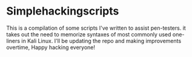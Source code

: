 # Simplehackingscripts
This is a compilation of some scripts I've written to assist pen-testers. it takes out the need to memorize syntaxes of most commonly used one-liners in Kali Linux. I'll be updating the repo and making improvements overtime, Happy hacking everyone!
